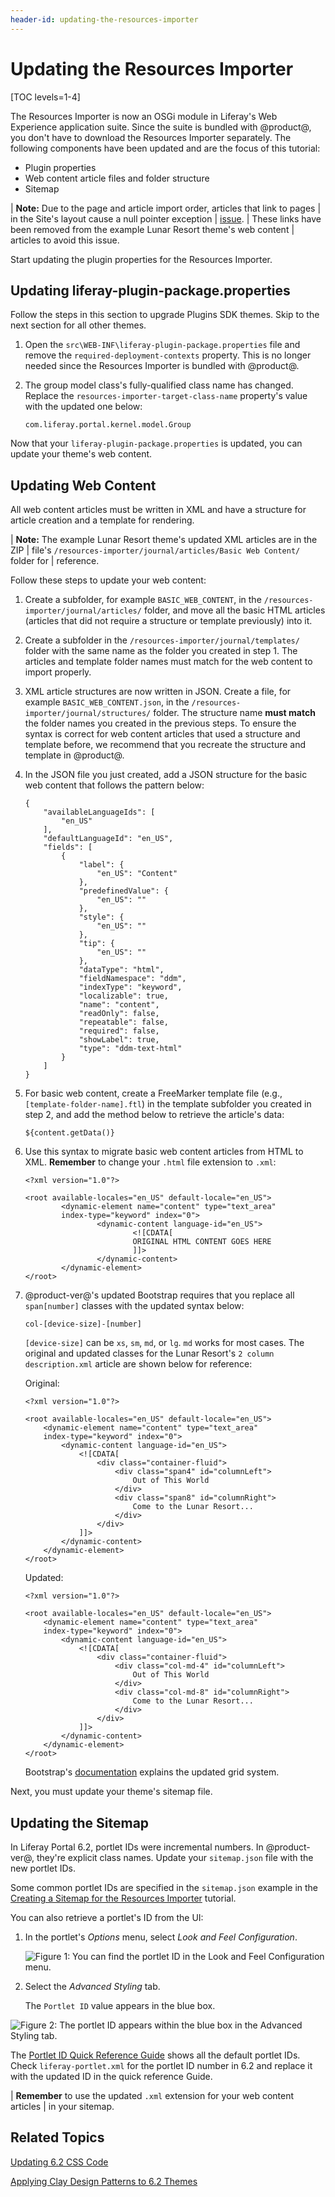 ```yaml
---
header-id: updating-the-resources-importer
---
```


# Updating the Resources Importer

[TOC levels=1-4]

The Resources Importer is now an OSGi module in Liferay's Web Experience
application suite. Since the suite is bundled with @product@, you don't have to
download the Resources Importer separately. The following components have been
updated and are the focus of this tutorial:

- Plugin properties
- Web content article files and folder structure
- Sitemap

| **Note:** Due to the page and article import order, articles that link to pages
| in the Site's layout cause a null pointer exception
| [issue](https://issues.liferay.com/browse/LPS-64859).
| These links have been removed from the example Lunar Resort theme's web content
| articles to avoid this issue.

Start updating the plugin properties for the Resources Importer.

## Updating liferay-plugin-package.properties

Follow the steps in this section to upgrade Plugins SDK themes. Skip to the next 
section for all other themes. 

1.  Open the `src\WEB-INF\liferay-plugin-package.properties` file and remove the 
    `required-deployment-contexts` property. This is no longer needed since the 
    Resources Importer is bundled with @product@.

2.  The group model class's fully-qualified class name has changed. Replace the 
    `resources-importer-target-class-name` property's value with the updated one 
    below:

        com.liferay.portal.kernel.model.Group

Now that your `liferay-plugin-package.properties` is updated, you can update 
your theme's web content.

## Updating Web Content

All web content articles must be written in XML and have a structure for article 
creation and a template for rendering. 

| **Note:** The example Lunar Resort theme's updated XML articles are in the ZIP
| file's `/resources-importer/journal/articles/Basic Web Content/` folder for
| reference.

Follow these steps to update your web content:

1.  Create a subfolder, for example `BASIC_WEB_CONTENT`, in the 
    `/resources-importer/journal/articles/` folder, and move all the basic HTML 
    articles (articles that did not require a structure or template previously) 
    into it. 

2.  Create a subfolder in the `/resources-importer/journal/templates/` folder 
    with the same name as the folder you created in step 1. The articles and 
    template folder names must match for the web content to import properly.

3.  XML article structures are now written in JSON. Create a file, for example 
    `BASIC_WEB_CONTENT.json`, in the `/resources-importer/journal/structures/` 
    folder. The structure name **must match** the folder names you created in 
    the previous steps. To ensure the syntax is correct for web content articles 
    that used a structure and template before, we recommend that you recreate 
    the structure and template in @product@. 

4.  In the JSON file you just created, add a JSON structure for the basic web 
    content that follows the pattern below:

        {
            "availableLanguageIds": [
                "en_US"
            ],
            "defaultLanguageId": "en_US",
            "fields": [
                {
                    "label": {
                        "en_US": "Content"
                    },
                    "predefinedValue": {
                        "en_US": ""
                    },
                    "style": {
                        "en_US": ""
                    },
                    "tip": {
                        "en_US": ""
                    },
                    "dataType": "html",
                    "fieldNamespace": "ddm",
                    "indexType": "keyword",
                    "localizable": true,
                    "name": "content",
                    "readOnly": false,
                    "repeatable": false,
                    "required": false,
                    "showLabel": true,
                    "type": "ddm-text-html"
                }
            ]
        }

5.  For basic web content, create a FreeMarker template file 
    (e.g., `[template-folder-name].ftl`) in the template subfolder you created 
    in step 2, and add the method below to retrieve the article's data:

        ${content.getData()}

6.  Use this syntax to migrate basic web content articles from HTML to XML. 
    **Remember** to change your `.html` file extension to `.xml`: 

        <?xml version="1.0"?>

        <root available-locales="en_US" default-locale="en_US">
                <dynamic-element name="content" type="text_area"
                index-type="keyword" index="0">
                        <dynamic-content language-id="en_US">
                                <![CDATA[
                                ORIGINAL HTML CONTENT GOES HERE
                                ]]>
                        </dynamic-content>
                </dynamic-element>
        </root>

7.  @product-ver@'s updated Bootstrap requires that you replace all 
    `span[number]` classes with the updated syntax below:

        col-[device-size]-[number]

    `[device-size]` can be `xs`, `sm`, `md`, or `lg`. `md` works for most cases. 
    The original and updated classes for the Lunar Resort's 
    `2 column description.xml` article are shown below for reference:

    Original:

        <?xml version="1.0"?>

        <root available-locales="en_US" default-locale="en_US">
            <dynamic-element name="content" type="text_area"
            index-type="keyword" index="0">
                <dynamic-content language-id="en_US">
                    <![CDATA[
                        <div class="container-fluid">
                            <div class="span4" id="columnLeft">
                                Out of This World
                            </div>
                            <div class="span8" id="columnRight">
                                Come to the Lunar Resort...
                            </div>
                        </div>
                    ]]>
                </dynamic-content>
            </dynamic-element>
        </root>
 
    Updated:

        <?xml version="1.0"?>

        <root available-locales="en_US" default-locale="en_US">
            <dynamic-element name="content" type="text_area"
            index-type="keyword" index="0">
                <dynamic-content language-id="en_US">
                    <![CDATA[
                        <div class="container-fluid">
                            <div class="col-md-4" id="columnLeft">
                                Out of This World
                            </div>
                            <div class="col-md-8" id="columnRight">
                                Come to the Lunar Resort...
                            </div>
                        </div>
                    ]]>
                </dynamic-content>
            </dynamic-element>
        </root>

    Bootstrap's 
    [documentation](https://getbootstrap.com/docs/4.0/layout/grid/) explains the 
    updated grid system. 

Next, you must update your theme's sitemap file. 

## Updating the Sitemap

In Liferay Portal 6.2, portlet IDs were incremental numbers. In @product-ver@, 
they're explicit class names. Update your `sitemap.json` file with the new 
portlet IDs. 

Some common portlet IDs are specified in the `sitemap.json` example in the 
[Creating a Sitemap for the Resources Importer](/docs/7-1/tutorials/-/knowledge_base/t/creating-a-sitemap-for-the-resources-importer) 
tutorial.

You can also retrieve a portlet's ID from the UI:

1.  In the portlet's *Options* menu, select *Look and Feel Configuration*.
 
    ![Figure 1: You can find the portlet ID in the *Look and Feel Configuration* menu.](../../../../images/upgrading-themes-look-and-feel-menu.png)

2.  Select the *Advanced Styling* tab.

    The `Portlet ID` value appears in the blue box.

![Figure 2: The portlet ID appears within the blue box in the *Advanced Styling* tab.](../../../../images/upgrading-themes-portlet-id.png)

The [Portlet ID Quick Reference Guide](/docs/7-1/reference/-/knowledge_base/r/fully-qualified-portlet-ids)
shows all the default portlet IDs. Check `liferay-portlet.xml` for the portlet
ID number in 6.2 and replace it with the updated ID in the quick reference
Guide. 

| **Remember** to use the updated `.xml` extension for your web content articles
| in your sitemap.

## Related Topics

[Updating 6.2 CSS Code](/docs/7-1/tutorials/-/knowledge_base/t/updating-6-2-css-code)

[Applying Clay Design Patterns to 6.2 Themes](/docs/7-1/tutorials/-/knowledge_base/t/applying-clay-design-patterns-to-6-2-themes)
